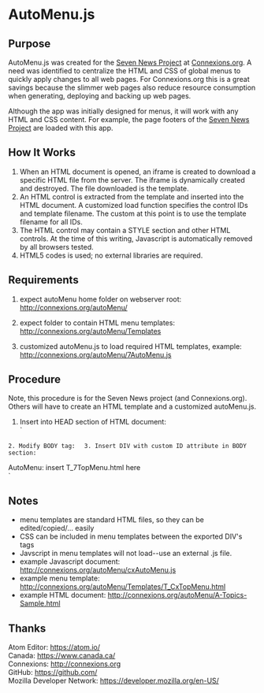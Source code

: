 AutoMenu.js
===

Purpose
---
AutoMenu.js was created for the <a href="http://onnexions.org/SevenNews">Seven News Project</a> at <a href="http://connexions.org">Connexions.org</a>.  A need was identified to centralize the HTML and CSS of global menus to quickly apply changes to all web pages.  For Connexions.org this is a great savings because the slimmer web pages also reduce resource consumption when generating, deploying and backing up web pages.

Although the app was initially designed for menus, it will work with any HTML and CSS content.  For example, the page footers of the <a href="http://onnexions.org/SevenNews">Seven News Project</a> are loaded with this app.

How It Works
---
1. When an HTML document is opened, an iframe is created to download a specific HTML file from the server.  The iframe is dynamically created and destroyed.  The file downloaded is the template.
2. An HTML control is extracted from the template and inserted into the HTML document.  A customized load function specifies the control IDs and template filename.  The custom at this point is to use the template filename for all IDs.
3. The HTML control may contain a STYLE section and other HTML controls.  At the time of this writing, Javascript is automatically removed by all browsers tested.
4. HTML5 codes is used; no external libraries are required.  


Requirements
---
1. expect autoMenu home folder on webserver root:  
	http://connexions.org/autoMenu/

2. expect folder to contain HTML menu templates:  
	http://connexions.org/autoMenu/Templates

3. customized autoMenu.js to load required HTML templates, example:  
	http://connexions.org/autoMenu/7AutoMenu.js


Procedure
---
Note, this procedure is for the Seven News project (and Connexions.org).  Others will have to create an HTML template and a customized autoMenu.js.

1. Insert into HEAD section of HTML document:  
`
	<script src="/autoMenu/7AutoMenu.js"></script> <!-- contains menuLoad() -->
`
2. Modify BODY tag:  
`
	<body onload="menuLoad()">
`
3. Insert DIV with custom ID attribute in BODY section:  
`
	<div id="T_7TopMenu">AutoMenu: insert T_7TopMenu.html here</div>
`

Notes
---
- menu templates are standard HTML files, so they can be edited/copied/... easily
- CSS can be included in menu templates between the exported DIV's tags
- Javscript in menu templates will not load--use an external .js file.  
- example Javascript document:  http://connexions.org/autoMenu/cxAutoMenu.js  
- example menu template:  http://connexions.org/autoMenu/Templates/T_CxTopMenu.html
- example HTML document:  http://connexions.org/autoMenu/A-Topics-Sample.html


Thanks
---
Atom Editor: https://atom.io/  
Canada: https://www.canada.ca/  
Connexions: http://connexions.org  
GitHub: https://github.com/  
Mozilla Developer Network: https://developer.mozilla.org/en-US/  

